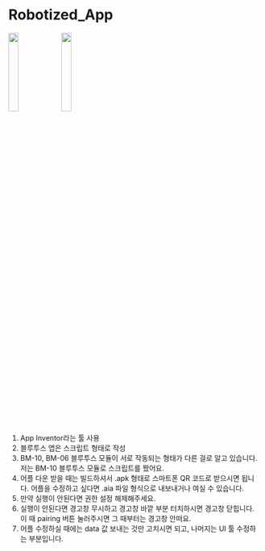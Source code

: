 # Robotized_App


<img width="20%" src="https://user-images.githubusercontent.com/105138423/218001070-12e98bca-7257-43e9-9c25-2be0f6b8693d.jpg"/>
<img width="20%" src="https://user-images.githubusercontent.com/105138423/218001324-657eb03b-3f90-4803-9163-0eccdb8f329b.jpg"/>


1. App Inventor라는 툴 사용
2. 블루투스 앱은 스크립트 형태로 작성 
3. BM-10, BM-06 블루투스 모듈이 서로 작동되는 형태가 다른 걸로 알고 있습니다. 저는 BM-10 블루투스 모듈로 스크립트를 짰어요.
4. 어플 다운 받을 때는 빌드하셔서 .apk 형태로 스마트폰 QR 코드로 받으시면 됩니다. 어플을 수정하고 싶다면 .aia 파일 형식으로 내보내거나 여실 수 있습니다.
5. 만약 실행이 안된다면 권한 설정 해제해주세요.
6. 실행이 안된다면 경고창 무시하고 경고창 바깥 부분 터치하시면 경고창 닫힙니다. 이 때 pairing 버튼 눌러주시면 그 때부터는 경고창 안떠요. 
7. 어플 수정하실 때에는 data 값 보내는 것만 고치시면 되고, 나머지는 UI 툴 수정하는 부분입니다.
